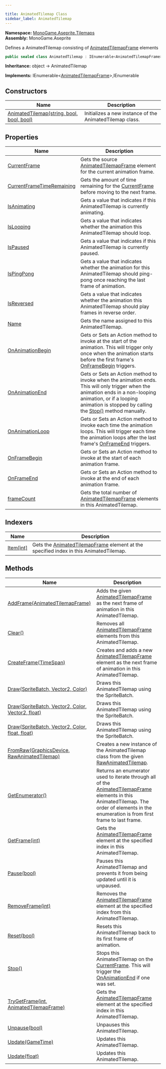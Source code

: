 ```yaml
---

title: AnimatedTilemap Class
sidebar_label: AnimatedTilemap
---
```

**Namespace:** [MonoGame.Aseprite.Tilemaps](../)  
**Assembly:** MonoGame.Aseprite

Defines a AnimatedTilemap consisting of [AnimatedTilemapFrame](../AnimatedTilemapFrame/) elements

```csharp
public sealed class AnimatedTilemap : IEnumerable<AnimatedTilemapFrame>, IEnumerable
```

**Inheritance:** object → AnimatedTilemap

**Implements:** IEnumerable\<[AnimatedTilemapFrame](../AnimatedTilemapFrame/)\>,IEnumerable

## Constructors

| Name                                                               | Description                                              |
| ------------------------------------------------------------------ | -------------------------------------------------------- |
| [AnimatedTilemap(string, bool, bool, bool)](constructors/) | Initializes a new instance of the AnimatedTilemap class. |

## Properties

| Name                                                                 | Description                                                                                                                                                                                                                                   |
| -------------------------------------------------------------------- | --------------------------------------------------------------------------------------------------------------------------------------------------------------------------------------------------------------------------------------------- |
| [CurrentFrame](Properties/CurrentFrame)                           | Gets the source [AnimatedTilemapFrame](../AnimatedTilemapFrame/) element for the current animation frame.                                                                                                                             |
| [CurrentFrameTimeRemaining](Properties/CurrentFrameTimeRemaining) | Gets the amount of time remaining for the [CurrentFrame](Properties/CurrentFrame) before moving to the next frame.                                                                                                                         |
| [IsAnimating](Properties/IsAnimating)                             | Gets a value that indicates if this AnimatedTilemap is currently animating.                                                                                                                                                                   |
| [IsLooping](Properties/IsLooping)                                 | Gets a value that indicates whether the animation this AnimatedTilemap should loop.                                                                                                                                                           |
| [IsPaused](Properties/IsPaused)                                   | Gets a value that indicates if this AnimatedTilemap is currently paused.                                                                                                                                                                      |
| [IsPingPong](Properties/IsPingPong)                               | Gets a value that indicates whether the animation for this AnimatedTilemap should ping\-pong  once reaching the last frame of animation.                                                                                                      |
| [IsReversed](Properties/IsReversed)                               | Gets a value that indicates whether the animation this AnimatedTilemap should play frames  in reverse order.                                                                                                                                  |
| [Name](Properties/Name)                                           | Gets the name assigned to this AnimatedTilemap.                                                                                                                                                                                               |
| [OnAnimationBegin](Properties/OnAnimationBegin)                   | Gets or Sets an Action method to invoke at the start of the animation.  This will trigger only once when the animation starts before the first frame's [OnFrameBegin](Properties/OnFrameBegin) triggers.                                   |
| [OnAnimationEnd](Properties/OnAnimationEnd)                       | Gets or Sets an Action method to invoke when the animation ends.  This will only trigger when  the animation ends in a non\-looping animation, or if a looping animation is stopped by calling the [Stop()](Methods/Stop) method manually. |
| [OnAnimationLoop](Properties/OnAnimationLoop)                     | Gets or Sets an Action method to invoke each time the animation loops.  This will trigger each time the animation loops after the last frame's [OnFrameEnd](Properties/OnFrameEnd) triggers.                                               |
| [OnFrameBegin](Properties/OnFrameBegin)                           | Gets or Sets an Action method to invoke at the start of each animation frame.                                                                                                                                                                 |
| [OnFrameEnd](Properties/OnFrameEnd)                               | Gets or Sets an Action method to invoke at the end of each animation frame.                                                                                                                                                                   |
| [frameCount](Properties/frameCount)                               | Gets the total number of [AnimatedTilemapFrame](../AnimatedTilemapFrame/) elements in this AnimatedTilemap.                                                                                                                           |

## Indexers

| Name                            | Description                                                                                                               |
| ------------------------------- | ------------------------------------------------------------------------------------------------------------------------- |
| [Item\[int\]](Indexers/Item) | Gets the [AnimatedTilemapFrame](../AnimatedTilemapFrame/) element at the specified index in this AnimatedTilemap. |

## Methods

| Name                                                                                                             | Description                                                                                                                                                                                                                      |
| ---------------------------------------------------------------------------------------------------------------- | -------------------------------------------------------------------------------------------------------------------------------------------------------------------------------------------------------------------------------- |
| [AddFrame(AnimatedTilemapFrame)](Methods/AddFrame)                                                            | Adds the given [AnimatedTilemapFrame](../AnimatedTilemapFrame/) as the next frame of animation in this AnimatedTilemap.                                                                                                  |
| [Clear()](Methods/Clear)                                                                                      | Removes all [AnimatedTilemapFrame](../AnimatedTilemapFrame/) elements from this AnimatedTilemap.                                                                                                                         |
| [CreateFrame(TimeSpan)](Methods/CreateFrame)                                                                  | Creates and adds a new [AnimatedTilemapFrame](../AnimatedTilemapFrame/) element as the next frame of animation in this AnimatedTilemap.                                                                                  |
| [Draw(SpriteBatch, Vector2, Color)](Methods/Draw#drawspritebatch-vector2-color)                               | Draws this AnimatedTilemap using the SpriteBatch.                                                                                                                                                                                |
| [Draw(SpriteBatch, Vector2, Color, Vector2, float)](Methods/Draw#drawspritebatch-vector2-color-vector2-float) | Draws this AnimatedTilemap using the SpriteBatch.                                                                                                                                                                                |
| [Draw(SpriteBatch, Vector2, Color, float, float)](Methods/Draw#drawspritebatch-vector2-color-float-float)     | Draws this AnimatedTilemap using the SpriteBatch.                                                                                                                                                                                |
| [FromRaw(GraphicsDevice, RawAnimatedTilemap)](Methods/FromRaw)                                                | Creates a new instance of the AnimatedTilemap class from the given [RawAnimatedTilemap](../../RawTypes/RawAnimatedTilemap/).                                                                                             |
| [GetEnumerator()](Methods/GetEnumerator)                                                                      | Returns an enumerator used to iterate through all of the [AnimatedTilemapFrame](../AnimatedTilemapFrame/) elements in this AnimatedTilemap.  The order of elements in the enumeration is from first frame to last frame. |
| [GetFrame(int)](Methods/GetFrame)                                                                             | Gets the [AnimatedTilemapFrame](../AnimatedTilemapFrame/) element at the specified index in this AnimatedTilemap.                                                                                                        |
| [Pause(bool)](Methods/Pause)                                                                                  | Pauses this AnimatedTilemap and prevents it from being updated until it is unpaused.                                                                                                                                             |
| [RemoveFrame(int)](Methods/RemoveFrame)                                                                       | Removes the [AnimatedTilemapFrame](../AnimatedTilemapFrame/) element at the specified index from this AnimatedTilemap.                                                                                                   |
| [Reset(bool)](Methods/Reset)                                                                                  | Resets this AnimatedTilemap back to its first frame of animation.                                                                                                                                                                |
| [Stop()](Methods/Stop)                                                                                        | Stops this AnimatedTilemap on the [CurrentFrame](Properties/CurrentFrame).  This will trigger the [OnAnimationEnd](Properties/OnAnimationEnd) if one was set.                                                              |
| [TryGetFrame(int, AnimatedTilemapFrame)](Methods/TryGetFrame)                                                 | Gets the [AnimatedTilemapFrame](../AnimatedTilemapFrame/) element at the specified index in this AnimatedTilemap.                                                                                                        |
| [Unpause(bool)](Methods/Unpause)                                                                              | Unpauses this AnimatedTilemap.                                                                                                                                                                                                   |
| [Update(GameTime)](Methods/Update#updategametime)                                                             | Updates this AnimatedTilemap.                                                                                                                                                                                                    |
| [Update(float)](Methods/Update#updatefloat)                                                                   | Updates this AnimatedTilemap.                                                                                                                                                                                                    |


